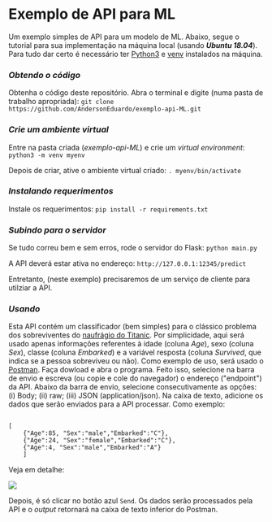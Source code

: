 # Exemplo de API para ML

Um exemplo simples de API para um modelo de ML. Abaixo, segue o tutorial para sua implementação na máquina local (usando **_Ubuntu 18.04_**). Para tudo dar certo é necessário ter [Python3](https://www.python.org/) e [venv](https://docs.python.org/3/library/venv.html) instalados na máquina.

### _Obtendo o código_

Obtenha o código deste repositório. Abra o terminal e digite (numa pasta de trabalho apropriada): `git clone https://github.com/AndersonEduardo/exemplo-api-ML.git`

### _Crie um ambiente virtual_

Entre na pasta criada (_exemplo-api-ML_) e crie um _virtual environment_: `python3 -m venv myenv`

Depois de criar, ative o ambiente virtual criado: `. myenv/bin/activate`

### _Instalando requerimentos_

Instale os requerimentos: `pip install -r requirements.txt`

### _Subindo para o servidor_

Se tudo correu bem e sem erros, rode o servidor do Flask: `python main.py`

A API deverá estar ativa no endereço: `http://127.0.0.1:12345/predict`

Entretanto, (neste exemplo) precisaremos de um serviço de cliente para utilziar a API.

### _Usando_

Esta API contém um classificador (bem simples) para o clássico problema dos sobreviventes do [naufrágio do Titanic](https://www.kaggle.com/samukaunt/titanic-passo-a-passo-com-8-modelos-ml-pt-br). Por simplicidade, aqui será usado apenas informações referentes à idade (coluna _Age_), sexo (coluna _Sex_), classe (coluna _Embarked_) e a variável resposta (coluna _Survived_, que indica se a pessoa sobreviveu ou não). Como exemplo de uso, será usado o [Postman](https://www.getpostman.com/). Faça dowload e abra o programa. Feito isso, selecione na barra de envio e escreva (ou copie e cole do navegador) o endereço ("endpoint") da API. Abaixo da barra de envio, selecione consecutivamente as opções: (i) Body; (ii) raw; (iii) JSON (application/json). Na caixa de texto, adicione os dados que serão enviados para a API processar. Como exemplo:

```

[
	{"Age":85, "Sex":"male","Embarked":"C"},
	{"Age":24, "Sex":"female","Embarked":"C"},
	{"Age":4, "Sex":"male","Embarked":"A"}
	]

```

Veja em detalhe:

![](https://image.ibb.co/eCBKbe/Capture.jpg)


Depois, é só clicar no botão azul `Send`. Os dados serão processados pela API e o _output_ retornará na caixa de texto inferior do Postman.


